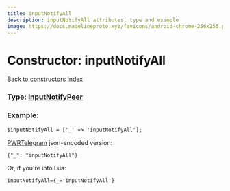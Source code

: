 ```yaml
---
title: inputNotifyAll
description: inputNotifyAll attributes, type and example
image: https://docs.madelineproto.xyz/favicons/android-chrome-256x256.png
---
```

# Constructor: inputNotifyAll  
[Back to constructors index](index.md)






### Type: [InputNotifyPeer](../types/InputNotifyPeer.md)


### Example:

```
$inputNotifyAll = ['_' => 'inputNotifyAll'];
```  

[PWRTelegram](https://pwrtelegram.xyz) json-encoded version:

```
{"_": "inputNotifyAll"}
```


Or, if you're into Lua:  


```
inputNotifyAll={_='inputNotifyAll'}

```


